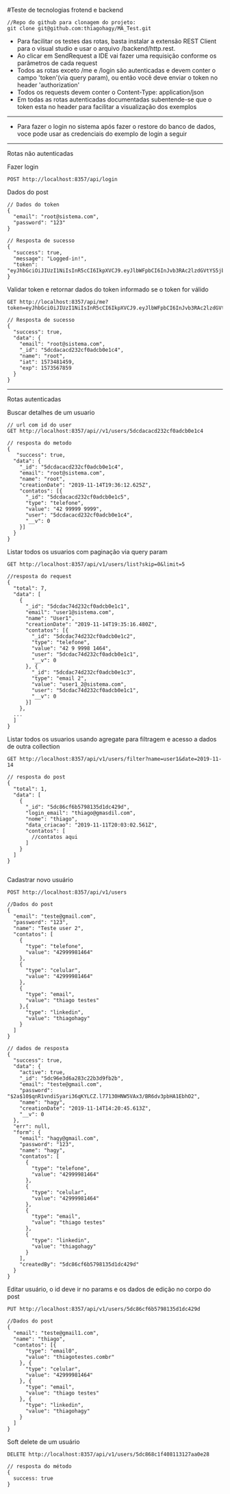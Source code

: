 #Teste de tecnologias frotend e backend

```
//Repo do github para clonagem do projeto:
git clone git@github.com:thiagohagy/MA_Test.git
```

* Para facilitar os testes das rotas, basta instalar a extensão REST Client para o visual studio e usar o arquivo /backend/http.rest.
* Ao clicar em SendRequest a IDE vai fazer uma requisição conforme os parâmetros de cada request   
* Todos as rotas exceto /me e /login são autenticadas e devem conter o campo 'token'(via query param), ou então você deve enviar o token no header 'authorization'
* Todos os requests devem conter o Content-Type: application/json
* Em todas as rotas autenticadas documentadas subentende-se que o token esta no header para facilitar a visualização dos exemplos
------------------------------

* Para fazer o login no sistema após fazer o restore do banco de dados, voce pode usar as credenciais do exemplo de login a seguir

------------------------------

Rotas não autenticadas

Fazer login

```
POST http://localhost:8357/api/login
```

Dados do post 

```
// Dados do token
{
  "email": "root@sistema.com",
  "password": "123"
}

// Resposta de sucesso
{
  "success": true,
  "message": "Logged-in!",
  "token": "eyJhbGciOiJIUzI1NiIsInR5cCI6IkpXVCJ9.eyJlbWFpbCI6InJvb3RAc2lzdGVtYS5jb20iLCJfaWQiOiI1ZGNkYWNhY2QyMzJjZjBhZGNiMGUxYzQiLCJuYW1lIjoicm9vdCIsImlhdCI6MTU3Mzc2MTk3NiwiZXhwIjoxNTczODQ4Mzc2fQ.Q3Sgbq40YR4sKbYyGno4vNtCqFxeyTJ7oWcoTx4HT9Y"
}
```


Validar token e retornar dados do token informado se o token for válido

```
GET http://localhost:8357/api/me?token=eyJhbGciOiJIUzI1NiIsInR5cCI6IkpXVCJ9.eyJlbWFpbCI6InJvb3RAc2lzdGVtYS5jb20iLCJfaWQiOiI1ZGNkYWNhY2QyMzJjZjBhZGNiMGUxYzQiLCJuYW1lIjoicm9vdCIsImlhdCI6MTU3Mzc2MTk3NiwiZXhwIjoxNTczODQ4Mzc2fQ.Q3Sgbq40YR4sKbYyGno4vNtCqFxeyTJ7oWcoTx4HT9Y
```

```
// Resposta de sucesso
{
  "success": true,
  "data": {
    "email": "root@sistema.com",
    "_id": "5dcdacacd232cf0adcb0e1c4",
    "name": "root",
    "iat": 1573481459,
    "exp": 1573567859
  }
}
```
------------------------------


Rotas autenticadas

Buscar detalhes de um usuario
```
// url com id do user
GET http://localhost:8357/api//v1/users/5dcdacacd232cf0adcb0e1c4

// resposta do metodo
{
   "success": true,
  "data": {
    "_id": "5dcdacacd232cf0adcb0e1c4",
    "email": "root@sistema.com",
    "name": "root",
    "creationDate": "2019-11-14T19:36:12.625Z",
    "contatos": [{
      "_id": "5dcdacacd232cf0adcb0e1c5",
      "type": "telefone",
      "value": "42 99999 9999",
      "user": "5dcdacacd232cf0adcb0e1c4",
      "__v": 0
    }]
  }
}

```

Listar todos os usuarios com paginação via query param
```
GET http://localhost:8357/api/v1/users/list?skip=0&limit=5

//resposta do request
{
  "total": 7,
  "data": [
    {
      "_id": "5dcdac74d232cf0adcb0e1c1",
      "email": "user1@sistema.com",
      "name": "User1",
      "creationDate": "2019-11-14T19:35:16.480Z",
      "contatos": [{
        "_id": "5dcdac74d232cf0adcb0e1c2",
        "type": "telefone",
        "value": "42 9 9998 1464",
        "user": "5dcdac74d232cf0adcb0e1c1",
        "__v": 0
      }, {
        "_id": "5dcdac74d232cf0adcb0e1c3",
        "type": "email 2",
        "value": "user1_2@sistema.com",
        "user": "5dcdac74d232cf0adcb0e1c1",
        "__v": 0
      }]
    },
  ...
  ]
}
```


Listar todos os usuarios usando agregate para filtragem e acesso a dados de outra collection
```
GET http://localhost:8357/api/v1/users/filter?name=user1&date=2019-11-14

// resposta do post
{
  "total": 1,
  "data": [
    {
      "_id": "5dc86cf6b5798135d1dc429d",
      "login_email": "thiago@gmasdil.com",
      "nome": "thiago",
      "data_criacao": "2019-11-11T20:03:02.561Z",
      "contatos": [
        //contatos aqui
      ]
    }
  ]
}
  
```


Cadastrar novo usuário
```
POST http://localhost:8357/api/v1/users
```
```
//Dados do post
{
  "email": "teste@gmail.com",
  "password": "123",
  "name": "Teste user 2",
  "contatos": [
    {
      "type": "telefone",
      "value": "42999981464"
    },
    {
      "type": "celular",
      "value": "42999981464"
    },
    {
      "type": "email",
      "value": "thiago testes"
    },{
      "type": "linkedin",
      "value": "thiagohagy"
    }
  ]
}

// dados de resposta
{
  "success": true,
  "data": {
    "active": true,
    "_id": "5dc96e3d6a283c22b3d9fb2b",
    "email": "teste@gmail.com",
    "password": "$2a$10$qnR1vndiSyari36qKYLCZ.l77130HNW5VAx3/BR6dv3pbHA1EbhO2",
    "name": "hagy",
    "creationDate": "2019-11-14T14:20:45.613Z",
    "__v": 0
  },
  "err": null,
  "form": {
    "email": "hagy@gmail.com",
    "password": "123",
    "name": "hagy",
    "contatos": [
      {
        "type": "telefone",
        "value": "42999981464"
      },
      {
        "type": "celular",
        "value": "42999981464"
      },
      {
        "type": "email",
        "value": "thiago testes"
      },
      {
        "type": "linkedin",
        "value": "thiagohagy"
      }
    ],
    "createdBy": "5dc86cf6b5798135d1dc429d"
  }
}
```


Editar usuário, o id deve ir no params e os dados de edição no corpo do post
```
PUT http://localhost:8357/api/v1/users/5dc86cf6b5798135d1dc429d
```
```
//Dados do post
{
  "email": "teste@gmail1.com",
  "name": "thiago",
  "contatos": [{
      "type": "email0",
      "value": "thiagotestes.combr"
    }, {
      "type": "celular",
      "value": "42999981464"
    }, {
      "type": "email",
      "value": "thiago testes"
    }, {
      "type": "linkedin",
      "value": "thiagohagy"
    }
  ]
}
```


Soft delete de um usuário
```
DELETE http://localhost:8357/api/v1/users/5dc868c1f408113127aa0e28

// resposta do método
{
  success: true
}

```
